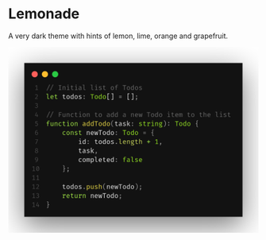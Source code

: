 # Lemonade

A very dark theme with hints of lemon, lime, orange and grapefruit.

![Screenshot](images/screenshot-lemonade.png)